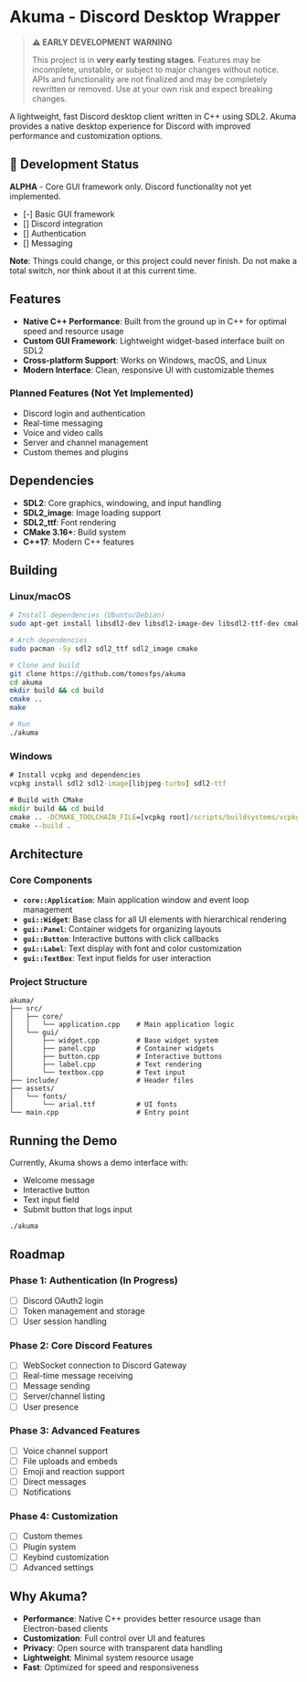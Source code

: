 # Akuma - Discord Desktop Wrapper

> **⚠️ EARLY DEVELOPMENT WARNING**
> 
> This project is in **very early testing stages**. Features may be incomplete, unstable, or subject to major changes without notice. APIs and functionality are not finalized and may be completely rewritten or removed. Use at your own risk and expect breaking changes.

A lightweight, fast Discord desktop client written in C++ using SDL2. Akuma provides a native desktop experience for Discord with improved performance and customization options.

## 🚧 Development Status

**ALPHA** - Core GUI framework only. Discord functionality not yet implemented.

- [-] Basic GUI framework
- [] Discord integration
- [] Authentication
- [] Messaging

**Note**: Things could change, or this project could never finish. Do not make a total switch, nor think about it at this current time.

## Features

- **Native C++ Performance**: Built from the ground up in C++ for optimal speed and resource usage
- **Custom GUI Framework**: Lightweight widget-based interface built on SDL2
- **Cross-platform Support**: Works on Windows, macOS, and Linux
- **Modern Interface**: Clean, responsive UI with customizable themes

### Planned Features (Not Yet Implemented)
- Discord login and authentication
- Real-time messaging
- Voice and video calls
- Server and channel management
- Custom themes and plugins

## Dependencies

- **SDL2**: Core graphics, windowing, and input handling
- **SDL2_image**: Image loading support
- **SDL2_ttf**: Font rendering
- **CMake 3.16+**: Build system
- **C++17**: Modern C++ features

## Building

### Linux/macOS
```bash
# Install dependencies (Ubuntu/Debian)
sudo apt-get install libsdl2-dev libsdl2-image-dev libsdl2-ttf-dev cmake

# Arch dependencies
sudo pacman -Sy sdl2 sdl2_ttf sdl2_image cmake

# Clone and build
git clone https://github.com/tomosfps/akuma
cd akuma
mkdir build && cd build
cmake ..
make

# Run
./akuma
```

### Windows
```cmd
# Install vcpkg and dependencies
vcpkg install sdl2 sdl2-image[libjpeg-turbo] sdl2-ttf

# Build with CMake
mkdir build && cd build
cmake .. -DCMAKE_TOOLCHAIN_FILE=[vcpkg root]/scripts/buildsystems/vcpkg.cmake
cmake --build .
```

## Architecture

### Core Components

- **`core::Application`**: Main application window and event loop management
- **`gui::Widget`**: Base class for all UI elements with hierarchical rendering
- **`gui::Panel`**: Container widgets for organizing layouts
- **`gui::Button`**: Interactive buttons with click callbacks
- **`gui::Label`**: Text display with font and color customization
- **`gui::TextBox`**: Text input fields for user interaction

### Project Structure
```
akuma/
├── src/
│   ├── core/
│   │   └── application.cpp    # Main application logic
│   └── gui/
│       ├── widget.cpp         # Base widget system
│       ├── panel.cpp          # Container widgets
│       ├── button.cpp         # Interactive buttons
│       ├── label.cpp          # Text rendering
│       └── textbox.cpp        # Text input
├── include/                   # Header files
├── assets/
│   └── fonts/
│       └── arial.ttf          # UI fonts
└── main.cpp                   # Entry point
```

## Running the Demo

Currently, Akuma shows a demo interface with:
- Welcome message
- Interactive button
- Text input field
- Submit button that logs input

```bash
./akuma
```

## Roadmap

### Phase 1: Authentication (In Progress)
- [ ] Discord OAuth2 login
- [ ] Token management and storage
- [ ] User session handling

### Phase 2: Core Discord Features
- [ ] WebSocket connection to Discord Gateway
- [ ] Real-time message receiving
- [ ] Message sending
- [ ] Server/channel listing
- [ ] User presence

### Phase 3: Advanced Features
- [ ] Voice channel support
- [ ] File uploads and embeds
- [ ] Emoji and reaction support
- [ ] Direct messages
- [ ] Notifications

### Phase 4: Customization
- [ ] Custom themes
- [ ] Plugin system
- [ ] Keybind customization
- [ ] Advanced settings

## Why Akuma?

- **Performance**: Native C++ provides better resource usage than Electron-based clients
- **Customization**: Full control over UI and features
- **Privacy**: Open source with transparent data handling
- **Lightweight**: Minimal system resource usage
- **Fast**: Optimized for speed and responsiveness
